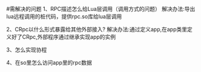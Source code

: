#需解决的问题
1、RPC描述怎么给Lua层调用（调用方式的问题）
解决办法:导出lua远程调用的桩代码，提供rpc.so库给lua层调用

2、CRpc以什么形式暴露给其他外部接入?
解决办法:通过定义app,在app类里定义好了CRpc,外部程序通过继承实现app的实例

3、怎么实现协程

4、在so里怎么访问app里的rpc数据

